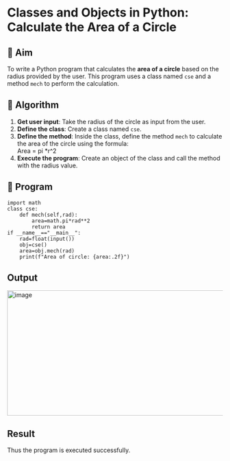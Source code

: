 # Classes and Objects in Python: Calculate the Area of a Circle

## 🎯 Aim
To write a Python program that calculates the **area of a circle** based on the radius provided by the user. This program uses a class named `cse` and a method `mech` to perform the calculation.

## 🧠 Algorithm
1. **Get user input**: Take the radius of the circle as input from the user.
2. **Define the class**: Create a class named `cse`.
3. **Define the method**: Inside the class, define the method `mech` to calculate the area of the circle using the formula:  
   Area = pi *r^2 
4. **Execute the program**: Create an object of the class and call the method with the radius value.

## 🧾 Program

```
import math
class cse:
    def mech(self,rad):
        area=math.pi*rad**2
        return area
if __name__=="__main__":
    rad=float(input())
    obj=cse()
    area=obj.mech(rad)
    print(f"Area of circle: {area:.2f}")
```

## Output
<img width="1197" height="292" alt="image" src="https://github.com/user-attachments/assets/c0b80f2c-6a32-4a8e-a844-e14a0e440b19" />

## Result
Thus the program is executed successfully.
